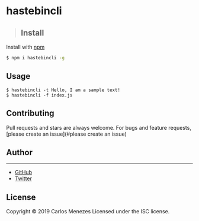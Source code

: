 # hastebincli

> ## Install

Install with [npm](https://www.npmjs.com/)

```sh
$ npm i hastebincli -g
```

## Usage

```shell
$ hastebincli -t Hello, I am a sample text!
$ hastebincli -f index.js
```

## Contributing

Pull requests and stars are always welcome. For bugs and feature requests, [please create an issue](#please create an issue)

## Author

***

* [GitHub](https://github.com/carlos-menezes)
* [Twitter](http://twitter.com/c_mnzs)

## License

Copyright © 2019 Carlos Menezes
Licensed under the ISC license.
